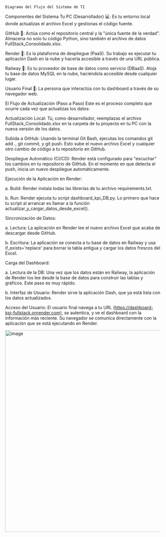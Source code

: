                                                                                            Diagrama del Flujo del Sistema de TI
                                                                                           
Componentes del Sistema
Tu PC (Desarrollador) 💻: Es tu entorno local donde actualizas el archivo Excel y gestionas el código fuente.

GitHub 🐙: Actúa como el repositorio central y la "única fuente de la verdad". Almacena no solo tu código Python, sino también el archivo de datos FullStack_Consolidado.xlsx.

Render 🚀: Es la plataforma de despliegue (PaaS). Su trabajo es ejecutar tu aplicación Dash en la nube y hacerla accesible a través de una URL pública.

Railway 🚄: Es tu proveedor de base de datos como servicio (DBaaS). Aloja tu base de datos MySQL en la nube, haciéndola accesible desde cualquier lugar.

Usuario Final 🧍: La persona que interactúa con tu dashboard a través de su navegador web.

El Flujo de Actualización (Paso a Paso)
Este es el proceso completo que ocurre cada vez que actualizas los datos:

Actualización Local: Tú, como desarrollador, reemplazas el archivo FullStack_Consolidado.xlsx en la carpeta de tu proyecto en tu PC con la nueva versión de los datos.

Subida a GitHub: Usando la terminal Git Bash, ejecutas los comandos git add ., git commit, y git push. Esto sube el nuevo archivo Excel y cualquier otro cambio de código a tu repositorio en GitHub.

Despliegue Automático (CI/CD): Render está configurado para "escuchar" los cambios en tu repositorio de GitHub. En el momento en que detecta el push, inicia un nuevo despliegue automáticamente.

Ejecución de la Aplicación en Render:

a. Build: Render instala todas las librerías de tu archivo requirements.txt.

b. Run: Render ejecuta tu script dashboard_kpi_DB.py. Lo primero que hace tu script al arrancar es llamar a la función actualizar_y_cargar_datos_desde_excel().

Sincronización de Datos:

a. Lectura: La aplicación en Render lee el nuevo archivo Excel que acaba de descargar desde GitHub.

b. Escritura: La aplicación se conecta a tu base de datos en Railway y usa if_exists='replace' para borrar la tabla antigua y cargar los datos frescos del Excel.

Carga del Dashboard:

a. Lectura de la DB: Una vez que los datos están en Railway, la aplicación de Render los lee desde la base de datos para construir las tablas y gráficos. Este paso es muy rápido.

b. Interfaz de Usuario: Render sirve la aplicación Dash, que ya está lista con los datos actualizados.

Acceso del Usuario: El usuario final navega a tu URL (https://dashboard-kpi-fullstack.onrender.com), se autentica, y ve el dashboard con la información más reciente. Su navegador se comunica directamente con la aplicación que se está ejecutando en Render.

<img width="640" height="650" alt="image" src="https://github.com/user-attachments/assets/dfc9bc1d-1df8-42b7-aaab-aee987b77ed3" />
